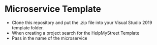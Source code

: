 # Microservice Template
<ul>
   <li>Clone this repository and put the .zip file into your Visual Studio 2019 template folder.</li>
   <li>When creating a project search for the HelpMyStreet Template</li>
   <li>Pass in the name of the microservice</li>
</ul>
